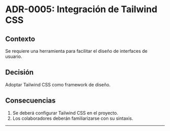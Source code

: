# ADR-0005: Integración de Tailwind CSS

## Contexto

Se requiere una herramienta para facilitar el diseño de interfaces de usuario.

## Decisión

Adoptar Tailwind CSS como framework de diseño.

## Consecuencias

1. Se deberá configurar Tailwind CSS en el proyecto.
2. Los colaboradores deberán familiarizarse con su sintaxis.

---
